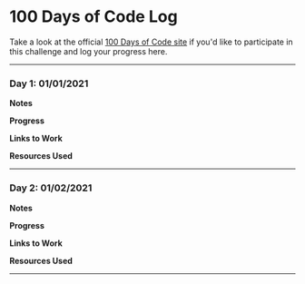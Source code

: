 # 100 Days of Code Log

Take a look at the official [100 Days of Code site](https://www.100daysofcode.com/) if you'd like to participate in this challenge and log your progress here.


---

### Day 1: 01/01/2021

**Notes**


**Progress** 


**Links to Work**


**Resources Used**


---

### Day 2: 01/02/2021

**Notes**


**Progress** 


**Links to Work**


**Resources Used**


---

